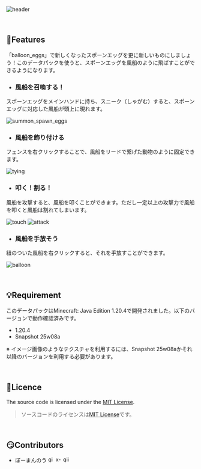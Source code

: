 ![header](https://github.com/user-attachments/assets/25ca30ea-6e0f-4d87-8a6e-6776361e61be)

<br>

## 📌Features
「balloon_eggs」で新しくなったスポーンエッグを更に新しいものにしましょう！このデータパックを使うと、スポーンエッグを風船のように飛ばすことができるようになります。

- ### 風船を召喚する！
スポーンエッグをメインハンドに持ち、スニーク（しゃがむ）すると、スポーンエッグに対応した風船が頭上に現れます。

![summon_spawn_eggs](https://github.com/user-attachments/assets/c3a4c61e-ccb2-4876-9d10-b48ea5a19917)

- ### 風船を飾り付ける
フェンスを右クリックすることで、風船をリードで繋げた動物のように固定できます。

![tying](https://github.com/user-attachments/assets/430e7d89-3205-4b31-924a-b0cd2b5cbd8b)

- ### 叩く！割る！
風船を攻撃すると、風船を叩くことができます。ただし一定以上の攻撃力で風船を叩くと風船は割れてしまいます。

![touch](https://github.com/user-attachments/assets/5e5ccf86-75e1-40a5-8a98-b6c7c6860d2c)
![attack](https://github.com/user-attachments/assets/3afba9b3-4419-4c11-b804-37100158c02b)

- ### 風船を手放そう
紐のついた風船を右クリックすると、それを手放すことができます。

![balloon](https://github.com/user-attachments/assets/cc9d328b-7934-4ea4-a0ab-2610a85245e4)




<br>

## 💡Requirement
このデータパックはMinecraft: Java Edition 1.20.4で開発されました。以下のバージョンで動作確認済みです。
- 1.20.4
- Snapshot 25w08a

※ イメージ画像のようなテクスチャを利用するには、Snapshot 25w08aかそれ以降のバージョンを利用する必要があります。

<br>

## 🪪Licence
The source code is licensed under the [MIT License](https://opensource.org/license/mit).
<br>
> ソースコードのライセンスは[MIT License](https://opensource.org/license/mit)です。

<br>

## 😏Contributors
- ぼーまんのう
[<img width="16" alt="github-mark" src="https://github.com/user-attachments/assets/aac2e70c-0694-49e9-8648-1970c08a57bd">](https://github.com/Sea-cl0g)
[<img width="16" alt="x-logo-black" src="https://github.com/user-attachments/assets/dc730c9f-8d64-493f-a78c-ff7206166759">](https://x.com/boo_manKnow408)
[<img width="16" alt="qiita-image" src="https://github.com/user-attachments/assets/7ee1aa97-82b1-49b8-8e2b-1c2a0c0dc613">](https://qiita.com/boo_manKnow)
